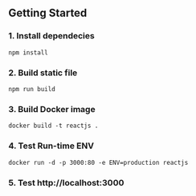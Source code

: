 ## Getting Started

### 1. Install dependecies

```
npm install
```


### 2. Build static file

```
npm run build
```


### 3. Build Docker image

```
docker build -t reactjs .
```

### 4. Test Run-time ENV

```
docker run -d -p 3000:80 -e ENV=production reactjs
```

### 5. Test http://localhost:3000